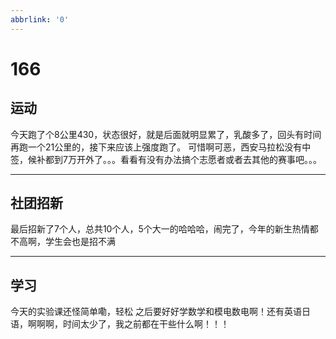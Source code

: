 ```yaml
---
abbrlink: '0'
---
```

# 166

## 运动

今天跑了个8公里430，状态很好，就是后面就明显累了，乳酸多了，回头有时间再跑一个21公里的，接下来应该上强度跑了。
可惜啊可恶，西安马拉松没有中签，候补都到7万开外了。。。看看有没有办法搞个志愿者或者去其他的赛事吧。。。
***

## 社团招新

最后招新了7个人，总共10个人，5个大一的哈哈哈，闹完了，今年的新生热情都不高啊，学生会也是招不满
***

## 学习

今天的实验课还怪简单嘞，轻松
之后要好好学数学和模电数电啊！还有英语日语，啊啊啊，时间太少了，我之前都在干些什么啊！！！
